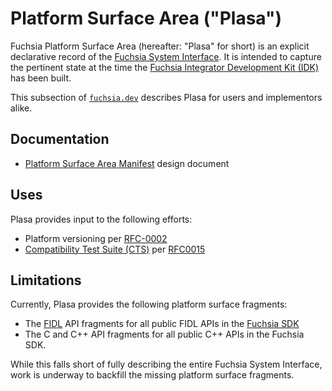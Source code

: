 # Platform Surface Area ("Plasa")

Fuchsia Platform Surface Area (hereafter: "Plasa" for short)  is an explicit
declarative record of the [Fuchsia System Interface][fsi].  It is intended to
capture the pertinent state at the time the [Fuchsia Integrator Development Kit
(IDK)][idk] has been built.

This subsection of [`fuchsia.dev`][fxdev] describes Plasa for users and
implementors alike.

## Documentation

* [Platform Surface Area Manifest][plasadoc] design document

## Uses

Plasa provides input to the following efforts:

* Platform versioning per [RFC-0002][rfc2]
* [Compatibility Test Suite (CTS)][cts] per [RFC0015][rfccts]

## Limitations

Currently, Plasa provides the following platform surface fragments:

* The [FIDL][fidl] API fragments for all public FIDL APIs in the
  [Fuchsia SDK][sdk]
* The C and C++ API fragments for all public C++ APIs in the Fuchsia SDK.

While this falls short of fully describing the entire Fuchsia System Interface,
work is underway to backfill the missing platform surface fragments.

[cts]: /docs/development/testing/cts/overview.md
[fidl]: /docs/concepts/fidl/overview.md
[fsi]: /docs/concepts/system/abi/system.md
[fxdev]: https://fuchsia.dev
[idk]: /docs/development/idk/README.md
[plasadoc]: plasa_manifest.md
[rfc2]: /docs/contribute/governance/rfcs/0002_platform_versioning.md
[rfccts]: /docs/contribute/governance/rfcs/0015_cts.md
[sdk]: /docs/contribute/governance/rfcs/0106_manifest_includes_in_sdk.md
